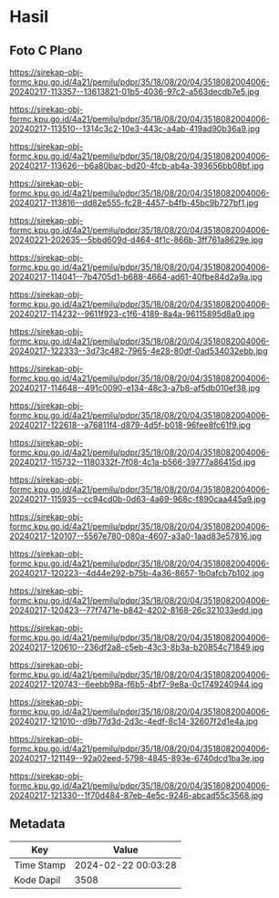 # Hasil

## Foto C Plano

https://sirekap-obj-formc.kpu.go.id/4a21/pemilu/pdpr/35/18/08/20/04/3518082004006-20240217-113357--13613821-01b5-4036-97c2-a563decdb7e5.jpg

https://sirekap-obj-formc.kpu.go.id/4a21/pemilu/pdpr/35/18/08/20/04/3518082004006-20240217-113510--1314c3c2-10e3-443c-a4ab-419ad90b36a9.jpg

https://sirekap-obj-formc.kpu.go.id/4a21/pemilu/pdpr/35/18/08/20/04/3518082004006-20240217-113626--b6a80bac-bd20-4fcb-ab4a-393656bb08bf.jpg

https://sirekap-obj-formc.kpu.go.id/4a21/pemilu/pdpr/35/18/08/20/04/3518082004006-20240217-113816--dd82e555-fc28-4457-b4fb-45bc9b727bf1.jpg

https://sirekap-obj-formc.kpu.go.id/4a21/pemilu/pdpr/35/18/08/20/04/3518082004006-20240221-202635--5bbd609d-d464-4f1c-866b-3ff761a8629e.jpg

https://sirekap-obj-formc.kpu.go.id/4a21/pemilu/pdpr/35/18/08/20/04/3518082004006-20240217-114041--7b4705d1-b688-4664-ad61-40fbe84d2a9a.jpg

https://sirekap-obj-formc.kpu.go.id/4a21/pemilu/pdpr/35/18/08/20/04/3518082004006-20240217-114232--9611f923-c1f6-4189-8a4a-96115895d8a9.jpg

https://sirekap-obj-formc.kpu.go.id/4a21/pemilu/pdpr/35/18/08/20/04/3518082004006-20240217-122333--3d73c482-7965-4e28-80df-0ad534032ebb.jpg

https://sirekap-obj-formc.kpu.go.id/4a21/pemilu/pdpr/35/18/08/20/04/3518082004006-20240217-114648--491c0090-e134-48c3-a7b8-af5db010ef38.jpg

https://sirekap-obj-formc.kpu.go.id/4a21/pemilu/pdpr/35/18/08/20/04/3518082004006-20240217-122618--a76811f4-d879-4d5f-b018-96fee8fc61f9.jpg

https://sirekap-obj-formc.kpu.go.id/4a21/pemilu/pdpr/35/18/08/20/04/3518082004006-20240217-115732--1180332f-7f08-4c1a-b566-39777a86415d.jpg

https://sirekap-obj-formc.kpu.go.id/4a21/pemilu/pdpr/35/18/08/20/04/3518082004006-20240217-115935--cc94cd0b-0d63-4a69-968c-f890caa445a9.jpg

https://sirekap-obj-formc.kpu.go.id/4a21/pemilu/pdpr/35/18/08/20/04/3518082004006-20240217-120107--5567e780-080a-4607-a3a0-1aad83e57816.jpg

https://sirekap-obj-formc.kpu.go.id/4a21/pemilu/pdpr/35/18/08/20/04/3518082004006-20240217-120223--4d44e292-b75b-4a36-8657-1b0afcb7b102.jpg

https://sirekap-obj-formc.kpu.go.id/4a21/pemilu/pdpr/35/18/08/20/04/3518082004006-20240217-120423--77f7471e-b842-4202-8168-26c321033edd.jpg

https://sirekap-obj-formc.kpu.go.id/4a21/pemilu/pdpr/35/18/08/20/04/3518082004006-20240217-120610--236df2a8-c5eb-43c3-8b3a-b20854c71849.jpg

https://sirekap-obj-formc.kpu.go.id/4a21/pemilu/pdpr/35/18/08/20/04/3518082004006-20240217-120743--6eebb98a-f6b5-4bf7-9e8a-0c1749240944.jpg

https://sirekap-obj-formc.kpu.go.id/4a21/pemilu/pdpr/35/18/08/20/04/3518082004006-20240217-121010--d9b77d3d-2d3c-4edf-8c14-32607f2d1e4a.jpg

https://sirekap-obj-formc.kpu.go.id/4a21/pemilu/pdpr/35/18/08/20/04/3518082004006-20240217-121149--92a02eed-5798-4845-893e-6740dcd1ba3e.jpg

https://sirekap-obj-formc.kpu.go.id/4a21/pemilu/pdpr/35/18/08/20/04/3518082004006-20240217-121330--1f70d484-87eb-4e5c-9246-abcad55c3568.jpg


## Metadata

| Key        | Value               |
| ---------- | ------------------- |
| Time Stamp | 2024-02-22 00:03:28 |
| Kode Dapil | 3508                |



